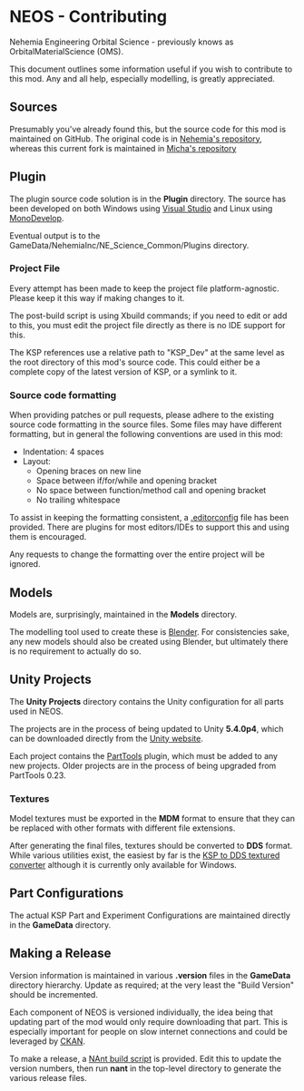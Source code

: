 # NEOS - Contributing
Nehemia Engineering Orbital Science - previously knows as OrbitalMaterialScience (OMS).

This document outlines some information useful if you wish to contribute to this mod. Any and all help, especially modelling, is greatly appreciated.


## Sources
Presumably you've already found this, but the source code for this mod is maintained on GitHub.  The original code is in [Nehemia's repository][10], whereas this current fork is maintained in [Micha's repository][11]

[10]: https://github.com/N3h3miah/OrbitalMaterialScience
[11]: https://github.com/mwerle/OrbitalMaterialScience

## Plugin

The plugin source code solution is in the **Plugin** directory.  The source has been developed on both Windows using [Visual Studio][20] and Linux using [MonoDevelop][21].

Eventual output is to the GameData/NehemiaInc/NE_Science_Common/Plugins directory.

### Project File
Every attempt has been made to keep the project file platform-agnostic. Please keep it this way if making changes to it.

The post-build script is using Xbuild commands; if you need to edit or add to this, you must edit the project file directly as there is no IDE support for this.

The KSP references use a relative path to "KSP_Dev" at the same level as the root directory of this mod's source code. This could either be a complete copy of the latest version of KSP, or a symlink to it.


### Source code formatting

When providing patches or pull requests, please adhere to the existing source code formatting in the source files.  Some files may have different formatting, but in general the following conventions are used in this mod:

* Indentation: 4 spaces
* Layout:
  * Opening braces on new line
  * Space between if/for/while and opening bracket
  * No space between function/method call and opening bracket
  * No trailing whitespace

To assist in keeping the formatting consistent, a [.editorconfig][22] file has been provided. There are plugins for most editors/IDEs to support this and using them is encouraged.

Any requests to change the formatting over the entire project will be ignored.

[20]: https://www.visualstudio.com/free-developer-offers/
[21]: http://www.monodevelop.com/
[22]: http://editorconfig.org/

## Models
Models are, surprisingly, maintained in the **Models** directory.

The modelling tool used to create these is [Blender][30]. For consistencies sake, any new models should also be created using Blender, but ultimately there is no requirement to actually do so.

[30]: https://www.blender.org/

## Unity Projects
The **Unity Projects** directory contains the Unity configuration for all parts used in NEOS.

The projects are in the process of being updated to Unity **5.4.0p4**, which can be downloaded directly from the [Unity website][40].

Each project contains the [PartTools][41] plugin, which must be added to any new projects. Older projects are in the process of being upgraded from PartTools 0.23.

### Textures
Model textures must be exported in the **MDM** format to ensure that they can be replaced with other formats with different file extensions.

After generating the final files, textures should be converted to **DDS** format. While various utilities exist, the easiest by far is the [KSP to DDS textured converter][42] although it is currently only available for Windows.

[40]: https://unity3d.com/unity/qa/patch-releases?version=5.4
[41]: http://forum.kerbalspaceprogram.com/index.php?showtopic=135228
[42]: http://forum.kerbalspaceprogram.com/index.php?showtopic=88972

## Part Configurations
The actual KSP Part and Experiment Configurations are maintained directly in the **GameData** directory.

## Making a Release
Version information is maintained in various **.version** files in the **GameData** directory hierarchy. Update as required; at the very least the "Build Version" should be incremented.

Each component of NEOS is versioned individually, the idea being that updating part of the mod would only require downloading that part. This is especially important for people on slow internet connections and could be leveraged by [CKAN][60].

To make a release, a [NAnt build script][61] is provided. Edit this to update the version numbers, then run **nant** in the top-level directory to generate the various release files.

[60]: http://forum.kerbalspaceprogram.com/index.php?showtopic=90246
[61]: http://nant.sourceforge.net/
